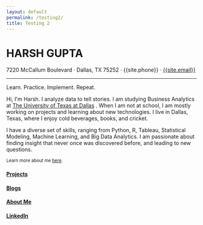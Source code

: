 ```yaml
---
layout: default
permalink: /testing2/
title: Testing 2
---
```


<div id="home">
  <h1>HARSH <span class="text-primary">GUPTA</span></h1>
  <div class="subheading">7220 McCallum Boulevard · Dallas, TX 75252 · {{site.phone}} ·
    <a href="mailto:{{site.email}}">{{site.email}}</a>
  </div>
  <hr />

  <div class="content">
    <div class="header-content">
      <p class="header-content__message">
        Learn. Practice. Implement. Repeat.
      </p>
    </div>
    <div class="row">
      <div class="col-xs-12">
        <p>
           Hi, I'm Harsh. I analyze data to tell stories. I am studying Business Analytics at <a href="https://www.utdallas.edu/" target="_blank">The University of Texas at Dallas</a> . 
		   When I am not at school, I am mostly working on projects and learning about new technologies. I live in Dallas, Texas, where I enjoy cold beverages, books, and cricket.
        </p>
        <p>
          I have a diverse set of skills, ranging from Python, R, Tableau, Statistical Modeling, Machine Learning, and Big Data Analytics. 
		  I am passionate about finding insight that never once was discovered before, and leading to new questions.
        </p>
      </div>
    </div>
    <div class="row">
      <div class="col-xs-12">
          <small>Learn more about me <a href="{{ site.url }}/about/">here</a>.</small>
      </div>
    </div>
    <div class="row home-quick-links">
      <div class="col-md-3 home-quick-links__link">
        <a href="{{ site.url }}/projects">
          <span class="fa-stack fa-2x">
            <i class="fa fa-circle fa-stack-2x text-primary"></i>
            <i class="fa fa-laptop fa-stack-1x fa-inverse"></i>
          </span>
          <h4>Projects</h4>
        </a>
      </div>
      <div class="col-md-3 home-quick-links__link">
        <a href="{{ site.url }}/blogs">
          <span class="fa-stack fa-2x">
            <i class="fa fa-circle fa-stack-2x text-primary"></i>
            <i class="fa fa-list-ul fa-stack-1x fa-inverse"></i>
          </span>
          <h4>Blogs</h4>
        </a>
      </div>
      <div class="col-md-3 home-quick-links__link">
        <a href="{{ site.url }}/about">
          <span class="fa-stack fa-2x">
            <i class="fa fa-circle fa-stack-2x text-primary"></i>
            <i class="fa fa-street-view fa-stack-1x fa-inverse"></i>
          </span>
          <h4>About Me</h4>
        </a>
      </div>
      <div class="col-md-3 home-quick-links__link">
          <a href="http://bit.ly/harshbg-ln" target="_blank">
            <span class="fa-stack fa-2x">
              <i class="fa fa-circle fa-stack-2x text-primary"></i>
              <i class="fa fa-linkedin fa-stack-1x fa-inverse"></i>
            </span>
            <h4>LinkedIn</h4>
          </a>
      </div>
    </div>
  </div>
</div><!-- end #home -->
